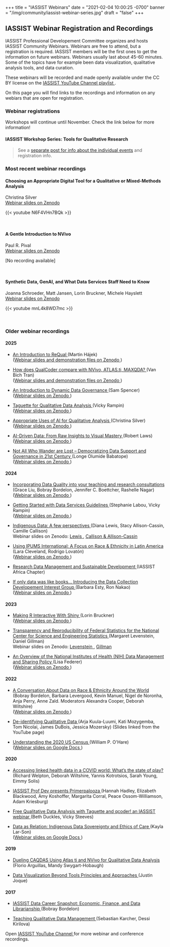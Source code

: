 +++
title = "IASSIST Webinars"
date = "2021-02-04 10:00:25 -0700"
banner = "/img/community/iassist-webinar-series.jpg"
draft = "false"
+++
## IASSIST Webinar Registration and Recordings

IASSIST Professional Developement Committee organizes and hosts IASSIST Community Webinars. Webinars are free to attend, but a registration is required. IASSIST members will be the first ones to get the information on future webinars. Webinars usually last about 45-60 minutes. Some of the topics have for example been data visualization, qualitative analysis tools, and data curation. 

These webinars will be recorded and made openly available under the CC BY license on the [IASSIST YouTube Channel playlist <span class="fas fa-external-link-alt"></span>](https://www.youtube.com/playlist?list=PLD9Y_M_A24iQJBWr2tz4XyPRFXHj-gTEW).

On this page you will find links to the recordings and information on any webiars that are open for registration.

### Webinar registrations

Workshops will continue until November. Check the link below for more information!

#### IASSIST Workshop Series: Tools for Qualitative Research

> See a [separate post for info about the individual events](/blog/2025/02/02/announcing-the-2025-iassist-workshop-series/) and registration info. 

<!--
> No webinar registrations open at the moment.
-->

<!--
#### March 11 | AI-Driven Data: From Raw Insights to Visual Mastery

(ABSTRACT)

About our speaker:

**NAME** (bio)

**Time:** Tuesday, March 11, 2025, 11 am EDT / 3 pm UTC / 6 pm AST

<a class="btn btn-template-main" href="https://us06web.zoom.us/meeting/register/tZEkcOmorT0oG9ZqUGO4x46jN8qq9NMXe6h6" title="" >Registration <span class="fas fa-external-link-alt"></span></a>

This webinar is brought to you by the IASSIST Professional Development Committee. The webinar will be recorded and made available on the IASSIST Youtube Channel. Slides and the recording will also be linked from the IASSIST webpage.
-->

### Most recent webinar recordings

#### Choosing an Appropriate Digital Tool for a Qualitative or Mixed-Methods Analysis

Christina Silver <br /> [Webinar slides on Zenodo <span class="fas fa-external-link-alt"></span>](https://doi.org/10.5281/zenodo.17415256)

{{< youtube N6F4VHn7BQk >}}

<br />

#### A Gentle Introduction to NVivo

Paul R. Pival <br /> [Webinar slides on Zenodo <span class="fas fa-external-link-alt"></span>](https://doi.org/10.5281/zenodo.17419498)

[No recording available]

<br />

#### Synthetic Data, GenAI, and What Data Services Staff Need to Know

Joanna Schroeder, Matt Jansen, Lorin Bruckner, Michele Hayslett <br /> [Webinar slides on Zenodo <span class="fas fa-external-link-alt"></span>](https://doi.org/10.5281/zenodo.17013216)

{{< youtube mnL4k8WD7mc >}}

<br />


### Older webinar recordings

#### 2025

- [An Introduction to ReQual <span class="fas fa-external-link-alt"></span>](https://www.youtube.com/watch?v=b_UdlAPU_QE) (Martin Hájek)<br />([Webinar slides and demonstration files on Zenodo <span class="fas fa-external-link-alt"></span>](https://doi.org/10.5281/zenodo.15665092))

- [How does QualCoder compare with NVivo, ATLAS.ti, MAXQDA? <span class="fas fa-external-link-alt"></span>](https://www.youtube.com/watch?v=Cqwu3mjJJHg) (Van Bich Tran)<br />([Webinar slides and demonstration files on Zenodo <span class="fas fa-external-link-alt"></span>](https://doi.org/10.5281/zenodo.15363745))

- [An Introduction to Dynamic Data Governance <span class="fas fa-external-link-alt"></span>](https://www.youtube.com/watch?v=rqL93TLL75Q) (Sam Spencer)<br />([Webinar slides on Zenodo <span class="fas fa-external-link-alt"></span>](https://doi.org/10.5281/zenodo.15351952))

- [Taguette for Qualitative Data Analysis <span class="fas fa-external-link-alt"></span>](https://www.youtube.com/watch?v=sB8Ijkf44X4) (Vicky Rampin)<br />([Webinar slides on Zenodo <span class="fas fa-external-link-alt"></span>](https://doi.org/10.5281/zenodo.15233827))

- [Appropriate Uses of AI for Qualitative Analysis <span class="fas fa-external-link-alt"></span>](https://www.youtube.com/watch?v=7hVu-AB8HU0) (Christina Silver)<br />([Webinar slides on Zenodo <span class="fas fa-external-link-alt"></span>](https://doi.org/10.5281/zenodo.15085973))

- [AI-Driven Data: From Raw Insights to Visual Mastery <span class="fas fa-external-link-alt"></span>](https://www.youtube.com/watch?v=CkhwoWlzdHM) (Robert Laws)<br />([Webinar slides on Zenodo <span class="fas fa-external-link-alt"></span>](https://doi.org/10.5281/zenodo.15024455))

- [Not All Who Wander are Lost – Democratizing Data Support and Governance in 21st Century <span class="fas fa-external-link-alt"></span>](https://www.youtube.com/watch?v=K-pH1ZiChkg) (Longe Olumide Babatope)<br />([Webinar slides on Zenodo <span class="fas fa-external-link-alt"></span>](https://doi.org/10.5281/zenodo.14946938))

#### 2024

- [Incorporating Data Quality into your teaching and research consultations <span class="fas fa-external-link-alt"></span>](https://www.youtube.com/watch?v=vaXbJ9dPoNQ) (Grace Liu, Bobray Bordelon, Jennifer C. Boettcher, Rashelle Nagar)<br />([Webinar slides on Zenodo <span class="fas fa-external-link-alt"></span>](https://doi.org/10.5281/zenodo.14054502))

- [Getting Started with Data Services Guidelines <span class="fas fa-external-link-alt"></span>](https://www.youtube.com/watch?v=jqNdslSIvXM) (Stephanie Labou, Vicky Rampin)<br />([Webinar slides on Zenodo <span class="fas fa-external-link-alt"></span>](https://doi.org/10.5281/zenodo.13315139))

- [Indigenous Data: A few perspectives <span class="fas fa-external-link-alt"></span>](https://www.youtube.com/watch?v=-wW5OjQw4L0) (Diana Lewis, Stacy Allison-Cassin, Camille Callison)<br />Webinar slides on Zenodo: [Lewis <span class="fas fa-external-link-alt"></span>](https://doi.org/10.5281/zenodo.11457041), [Callison & Allison-Cassin <span class="fas fa-external-link-alt"></span>](https://doi.org/10.5281/zenodo.11456881)

- [Using IPUMS International: A Focus on Race & Ethnicity in Latin America <span class="fas fa-external-link-alt"></span>](https://www.youtube.com/watch?v=g9ydnn0Q_FE) (Lara Cleveland, Rodrigo Lovatón)<br />([Webinar slides on Zenodo <span class="fas fa-external-link-alt"></span>](https://doi.org/10.5281/zenodo.10674864))

- [Research Data Management and Sustainable Development <span class="fas fa-external-link-alt"></span>](https://www.youtube.com/watch?v=ZDn2HXPeLOs) (IASSIST Africa Chapter)<br />

- [If only data was like books... Introducing the Data Collection Developement Interest Group <span class="fas fa-external-link-alt"></span>](https://www.youtube.com/watch?v=uk_AKEaH6xQ) (Barbara Esty, Ron Nakao)<br />([Webinar slides on Zenodo <span class="fas fa-external-link-alt"></span>](https://doi.org/10.5281/zenodo.10497133))

#### 2023

- [Making R Interactive With Shiny <span class="fas fa-external-link-alt"></span>](https://www.youtube.com/watch?v=aUriimb5Pbw) (Lorin Bruckner)<br />([Webinar slides on Zenodo <span class="fas fa-external-link-alt"></span>](https://doi.org/10.5281/zenodo.8308322))

- [Transparency and Reproducibility of Federal Statistics for the National Center for Science and Engineering Statistics <span class="fas fa-external-link-alt"></span>](https://www.youtube.com/watch?v=YDEpK-U99JU) (Margaret Levenstein, Daniel Gillman)<br />Webinar slides on Zenodo: [Levenstein <span class="fas fa-external-link-alt"></span>](https://doi.org/10.5281/zenodo.7651298), [Gillman <span class="fas fa-external-link-alt"></span>](https://doi.org/10.5281/zenodo.7651313)

- [An Overview of the National Institutes of Health (NIH) Data Management and Sharing Policy <span class="fas fa-external-link-alt"></span>](https://www.youtube.com/watch?v=gvc2qcJ7274) (Lisa Federer)<br />([Webinar slides on Zenodo <span class="fas fa-external-link-alt"></span>](https://doi.org/10.5281/zenodo.7535199))

#### 2022

- [A Conversation About Data on Race & Ethnicity Around the World <span class="fas fa-external-link-alt"></span>](https://www.youtube.com/watch?v=7S8Y9dA1rPY) (Bobray Bordelon, Barbara Levergood, Kevin Manuel, Nigel de Noronha, Anja Perry, Anne Zald. Moderators Alexandra Cooper, Deborah Wiltshire)<br />([Webinar slides on Zenodo <span class="fas fa-external-link-alt"></span>](https://doi.org/10.5281/zenodo.7400733))

- [De-identifying Qualitative Data <span class="fas fa-external-link-alt"></span>](https://www.youtube.com/watch?v=MbKw3LR2rVo) (Arja Kuula-Luumi, Kati Mozygemba, Tom Nicolai, James DuBois, Jessica Mozersky) (Slides linked from the YouTube page)

- [Understanding the 2020 US Census <span class="fas fa-external-link-alt"></span>](https://www.youtube.com/watch?v=OR1I4h1Rx3M) (William P. O'Hare)<br />([Webinar slides on Google Docs <span class="fas fa-external-link-alt"></span>](https://docs.google.com/presentation/d/16kDTq8I1HjxplgrT4zM-8JvcQuJST3EZ/edit#slide=id.p1))

#### 2020

- [Accessing linked health data in a COVID world: What’s the state of play? <span class="fas fa-external-link-alt"></span>](https://www.youtube.com/watch?v=WE-kmduHahc) (Richard Welpton, Deborah Wiltshire, Yannis Kotrotsios, Sarah Young, Eimmy Solis)

- [IASSIST Prof Dev presents Primerpalooza <span class="fas fa-external-link-alt"></span>](https://www.youtube.com/watch?v=nw_Tk62-6mc) (Hannah Hadley, Elizabeth Blackwood, Amy Koshoffer, Margarita Corral, Peace Ossom-Williamson, Adam Kriesburg)

- [Free Qualitative Data Analysis with Taguette and qcoder! an IASSIST webinar <span class="fas fa-external-link-alt"></span>](https://www.youtube.com/watch?v=OIB_xLlM8Fw) (Beth Duckles, Vicky Steeves)

- [Data as Relation: Indigenous Data Sovereignty and Ethics of Care <span class="fas fa-external-link-alt"></span>](https://www.youtube.com/watch?v=QGYse9iDPWI) (Kayla Lar-Son)<br />([Webinar slides on Google Docs <span class="fas fa-external-link-alt"></span>](https://t.co/b5wQXGVz9J))

#### 2019

- [Dueling CAQDAS Using Atlas ti and NVivo for Qualitative Data Analysis <span class="fas fa-external-link-alt"></span>](https://www.youtube.com/watch?v=qCAB73zAjwk) (Florio Arguillas, Mandy Swygart-Hobaugh)

- [Data Visualization Beyond Tools Principles and Approaches <span class="fas fa-external-link-alt"></span>](https://www.youtube.com/watch?v=PgHNHdz8F-Y) (Justin Joque)

#### 2017

- [IASSIST Data Career Snapshot: Economic, Finance, and Data Librarianship <span class="fas fa-external-link-alt"></span>](https://www.youtube.com/watch?v=wUZW2dMr16I) (Bobray Bordelon)

- [Teaching Qualitative Data Management <span class="fas fa-external-link-alt"></span>](https://www.youtube.com/watch?v=aATIKsF96Ro) (Sebastian Karcher, Dessi Kirilova)

Open [IASSIST YouTube Channel <span class="fas fa-external-link-alt"></span>](https://www.youtube.com/channel/UC315efmsReDcFbWHpWBmb9g) for more webinar and conference recordings. <br /><br />
